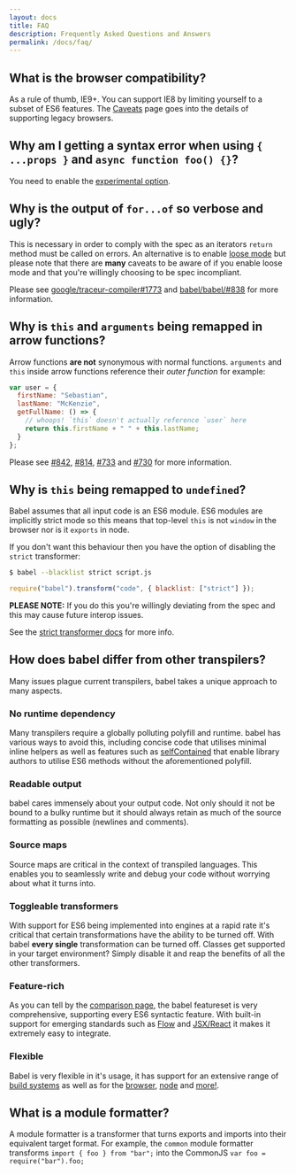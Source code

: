 ```yaml
---
layout: docs
title: FAQ
description: Frequently Asked Questions and Answers
permalink: /docs/faq/
---
```


## What is the browser compatibility?

As a rule of thumb, IE9+. You can support IE8 by limiting yourself to a subset of ES6 features. The
[Caveats](/docs/usage/caveats) page goes into the details of supporting legacy browsers.

## Why am I getting a syntax error when using `{ ...props }` and `async function foo() {}`?

You need to enable the [experimental option](/docs/usage/experimental).

## Why is the output of `for...of` so verbose and ugly?

This is necessary in order to comply with the spec as an iterators `return` method must be called on
errors. An alternative is to enable [loose mode](/docs/usage/loose#abrupt-completions) but please note
that there are **many** caveats to be aware of if you enable loose mode and that you're willingly choosing
to be spec incompliant.

Please see [google/traceur-compiler#1773](https://github.com/google/traceur-compiler/issues/1773) and
[babel/babel/#838](https://github.com/babel/babel/issues/838) for more information.

## Why is `this` and `arguments` being remapped in arrow functions?

Arrow functions **are not** synonymous with normal functions. `arguments` and `this` inside arrow functions
reference their *outer function* for example:

```javascript
var user = {
  firstName: "Sebastian",
  lastName: "McKenzie",
  getFullName: () => {
    // whoops! `this` doesn't actually reference `user` here
    return this.firstName + " " + this.lastName;
  }
};
```

Please see [#842](https://github.com/babel/babel/issues/842), [#814](https://github.com/babel/babel/issues/814),
[#733](https://github.com/babel/babel/issues/733) and [#730](https://github.com/babel/babel/issues/730) for
more information.

## Why is `this` being remapped to `undefined`?

Babel assumes that all input code is an ES6 module. ES6 modules are implicitly strict mode so this means
that top-level `this` is not `window` in the browser nor is it `exports` in node.

If you don't want this behaviour then you have the option of disabling the `strict` transformer:

```sh
$ babel --blacklist strict script.js
```

```javascript
require("babel").transform("code", { blacklist: ["strict"] });
```

**PLEASE NOTE:** If you do this you're willingly deviating from the spec and this may cause future
interop issues.

See the [strict transformer docs](/docs/usage/transformers/other/strict) for more info.

## How does babel differ from other transpilers?

Many issues plague current transpilers, babel takes a unique approach to many aspects.

### No runtime dependency

Many transpilers require a globally polluting polyfill and runtime. babel has various ways
to avoid this, including concise code that utilises minimal inline helpers as well as
features such as [selfContained](/docs/usage/runtime) that enable
library authors to utilise ES6 methods without the aforementioned polyfill.

### Readable output

babel cares immensely about your output code. Not only should it not be bound to a bulky
runtime but it should always retain as much of the source formatting as possible
(newlines and comments).

### Source maps

Source maps are critical in the context of transpiled languages. This enables you to
seamlessly write and debug your code without worrying about what it turns into.

### Toggleable transformers

With support for ES6 being implemented into engines at a rapid rate it's critical that
certain transformations have the ability to be turned off. With babel **every single**
transformation can be turned off. Classes get supported in your target environment?
Simply disable it and reap the benefits of all the other transformers.

### Feature-rich

As you can tell by the [comparison page](/docs/compare#comparison-to-other-transpilers),
the babel featureset is very comprehensive, supporting every ES6 syntactic feature. With
built-in support for emerging standards such as [Flow](http://flowtype.org) and
[JSX/React](/docs/usage/jsx) it makes it extremely easy to integrate.

### Flexible

Babel is very flexible in it's usage, it has support for an extensive range of
[build systems](/docs/using-babel#build-systems) as well as for the
[browser](/docs/usage/browser), [node](/docs/using-babel#node-js) and [more!](/docs/using-babel#misc).

## What is a module formatter?

A module formatter is a transformer that turns exports and imports into their equivalent
target format. For example, the `common` module formatter transforms
`import { foo } from "bar";` into the CommonJS `var foo = require("bar").foo;`

